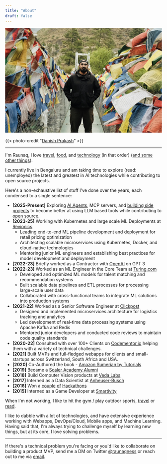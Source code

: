 ```yaml
---
title: "About"
draft: false
---
```

![Alt text](/images/bhutan.jpg)

{{< photo-credit "[Danish Prakash](https://danishpraka.sh/)" >}}

---
I'm Raunaq, I love [travel](/travel), [food](/food), and [technology](/proof-of-work) (in that order) ([and some other things](/elements)).

I currently live in Bengaluru and am taking time to explore (read: unemployed) the latest and greatest in AI technologies while contributing to open source projects.

Here's a non-exhaustive list of stuff I've done over the years, each condensed to a single sentence:

- **[2025-Present]** Exploring [AI Agents](/proof-of-work), MCP servers, and [building side projects](/proof-of-work) to become better at using LLM based tools while contributing to [open source](/proof-of-work).
- **[2023-25]** Working with Kubernetes and large scale ML Deployments at [Revionics](https://revionics.com/)
  - Leading end-to-end ML pipeline development and deployment for retail pricing optimization
  - Architecting scalable microservices using Kubernetes, Docker, and cloud-native technologies
  - Mentoring junior ML engineers and establishing best practices for model development and deployment
- **[2022-23]** Briefly worked as a Contractor with [OpenAI](https://openai.com/) on GPT 3
- **[2022-23]** Worked as an ML Engineer in the Core Team at [Turing.com](https://www.turing.com/)
  - Developed and optimized ML models for talent matching and recommendation systems
  - Built scalable data pipelines and ETL processes for processing large-scale user data
  - Collaborated with cross-functional teams to integrate ML solutions into production systems
- **[2021-22]** Worked as a Senior Software Engineer at [Clickpost](https://www.clickpost.ai/)
  - Designed and implemented microservices architecture for logistics tracking and analytics
  - Led development of real-time data processing systems using Apache Kafka and Redis
  - Mentored junior developers and conducted code reviews to maintain code quality standards
- **[2020-22]** Consulted with over 100+ Clients on [Codementor.io](https://www.codementor.io/@raunaqsoni) helping them with a variety of technical challenges.
- **[2021]** Built MVPs and full-fledged webapps for clients and small-startups across Switzerland, South Africa and USA.
- **[2020]** Co-Authored the book - [Amazon Sumerian by Tutorials](https://www.kodeco.com/10222977-introducing-amazon-sumerian-by-tutorials)
- **[2019]** Became a [Scaler Academy Alumni](https://www.scaler.com/blog/scaler-academy-review-gur-raunaq-singh/)
- **[2018]** Build Computer Vision products at [Veda Labs](https://yourstory.com/2019/08/funding-retail-ai-startup-vedalabs-satin-neo-dimensions)
- **[2017]** Interned as a Data Scientist at [Anheuser-Busch](https://medium.com/@switchidea/intern-insights-with-gur-raunaq-singh-gtbit-student-6c9d4b83e2da)
- **[2016]** Won a [couple](https://medium.com/@gurraunaqsingh/the-story-of-how-we-made-1000-in-48-hours-2000f044365) [of](https://whataftercollege.com/interviews/my-story/win-hackathons/) [Hackathons](https://www.angelhack.com/blog/team-arsenic-take-1st-place-at-angelhack-delhi)
- **[2015]** Interned as a Game Developer at [Smartivity](https://www.smartivity.in/)

When I'm not working, I like to hit the gym / play outdoor sports, [travel](/travel) or [read](/books).

I like to dabble with a lot of technologies, and have extensive experience working with Webapps, DevOps/Cloud, Mobile apps, and Machine Learning. Having said that, I'm always trying to challenge myself by learning new things, but at its core, I love solving problems.

---

If there's a technical problem you're facing or you'd like to collaborate on building a product MVP, send me a DM on Twitter [@raunaqness](https://twitter.com/raunaqness) or reach out to me via [email](mailto:raunaqness@gmail.com).